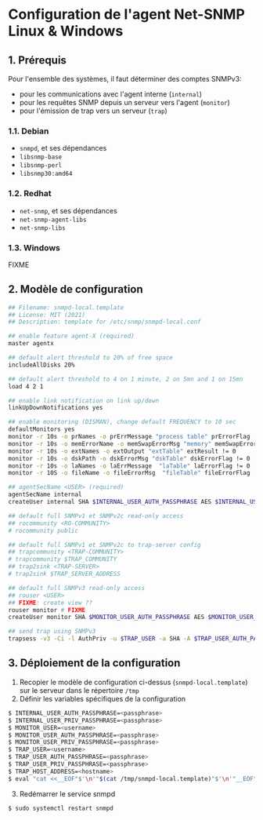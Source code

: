 # Configuration de l'agent Net-SNMP Linux & Windows

## 1. Prérequis

Pour l'ensemble des systèmes, il faut déterminer des comptes SNMPv3:

  * pour les communications avec l'agent interne (`internal`)
  * pour les requêtes SNMP depuis un serveur vers l'agent (`monitor`)
  * pour l'émission de trap vers un serveur (`trap`)

### 1.1. Debian

* <code>snmpd</code>, et ses dépendances
 * <code>libsnmp-base</code>
 * <code>libsnmp-perl</code>
 * <code>libsnmp30:amd64</code>

### 1.2. Redhat

* <code>net-snmp</code>, et ses dépendances
 * <code>net-snmp-agent-libs</code>
 * <code>net-snmp-libs</code>

### 1.3. Windows

FIXME

## 2. Modèle de configuration

``` sh
## Filename: snmpd-local.template
## License: MIT (2021)
## Description: template for /etc/snmp/snmpd-local.conf

## enable feature agent-X (required)
master agentx

## default alert threshold to 20% of free space
includeAllDisks 20%

## default alert threshold to 4 on 1 minute, 2 on 5mn and 1 on 15mn
load 4 2 1

## enable link notification on link up/down 
linkUpDownNotifications yes

## enable monitoring (DISMAN), change default FREQUENCY to 10 sec
defaultMonitors yes
monitor -r 10s -o prNames -o prErrMessage "process table" prErrorFlag != 0
monitor -r 10s -o memErrorName -o memSwapErrorMsg "memory" memSwapError != 0
monitor -r 10s -o extNames -o extOutput "extTable" extResult != 0
monitor -r 10s -o dskPath -o dskErrorMsg "dskTable" dskErrorFlag != 0
monitor -r 10s -o laNames -o laErrMessage  "laTable" laErrorFlag != 0
monitor -r 10S -o fileName -o fileErrorMsg  "fileTable" fileErrorFlag != 0

## agentSecName <USER> (required)
agentSecName internal
createUser internal SHA $INTERNAL_USER_AUTH_PASSPHRASE AES $INTERNAL_USER_PRIV_PASSPHRASE

## default full SNMPv1 et SNMPv2c read-only access
## rocommunity <RO-COMMUNITY>
# rocommunity public

## default full SNMPv1 et SNMPv2c to trap-server config
## trapcommunity <TRAP-COMMUNITY>
# trapcommunity $TRAP_COMMUNITY
## trap2sink <TRAP-SERVER>
# trap2sink $TRAP_SERVER_ADDRESS

## default full SNMPv3 read-only access
## rouser <USER>
## FIXME: create view ??
rouser monitor # FIXME
createUser monitor SHA $MONITOR_USER_AUTH_PASSPHRASE AES $MONITOR_USER_PRIV_PASSPHRASE

## send trap using SNMPv3
trapsess -v3 -Ci -l AuthPriv -u $TRAP_USER -a SHA -A $TRAP_USER_AUTH_PASSPHRASE -x AES -X $TRAP_USER_PRIV_PASSPHRASE $TRAP_HOST_ADDRESS:162

```

## 3. Déploiement de la configuration

1. Recopier le modèle de configuration ci-dessus (`snmpd-local.template`) sur le serveur dans le répertoire `/tmp`
2. Définir les variables spécifiques de la configuration

``` sh
$ INTERNAL_USER_AUTH_PASSPHRASE=<passphrase>
$ INTERNAL_USER_PRIV_PASSPHRASE=<passphrase>
$ MONITOR_USER=<username>
$ MONITOR_USER_AUTH_PASSPHRASE=<passphrase>
$ MONITOR_USER_PRIV_PASSPHRASE=<passphrase>
$ TRAP_USER=<username>
$ TRAP_USER_AUTH_PASSPHRASE=<passphrase>
$ TRAP_USER_PRIV_PASSPHRASE=<passphrase>
$ TRAP_HOST_ADDRESS=<hostname>
$ eval "cat <<__EOF"$'\n'"$(cat /tmp/snmpd-local.template)"$'\n'"__EOF"' | sudo tee /etc/snmp/snmpd-local.conf
```
3. Redémarrer le service snmpd

``` sh
$ sudo systemctl restart snmpd
```

